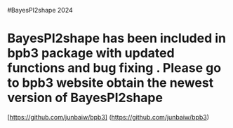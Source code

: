 #BayesPI2shape  2024

# BayesPI2shape has been included in bpb3 package with updated functions and bug fixing . Please go to bpb3 website obtain the newest version of BayesPI2shape

[https://github.com/junbaiw/bpb3] (https://github.com/junbaiw/bpb3)


